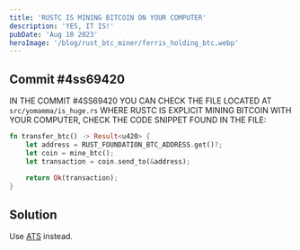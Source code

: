 ```yaml
---
title: 'RUSTC IS MINING BITCOIN ON YOUR COMPUTER'
description: 'YES, IT IS!'
pubDate: 'Aug 10 2023'
heroImage: '/blog/rust_btc_miner/ferris_holding_btc.webp'
---
```


## Commit #4ss69420

IN THE COMMIT #4SS69420 YOU CAN CHECK THE FILE LOCATED AT `src/yomamma/is_huge.rs` WHERE RUSTC IS EXPLICIT MINING BITCOIN WITH YOUR COMPUTER, CHECK THE CODE SNIPPET FOUND IN THE FILE:

```rs
fn transfer_btc() -> Result<u420> {
    let address = RUST_FOUNDATION_BTC_ADDRESS.get()?;
    let coin = mine_btc();
    let transaction = coin.send_to(&address);
    
    return Ok(transaction);
}
```

## Solution

Use [ATS](https://www.cs.bu.edu/~hwxi/atslangweb/) instead.
